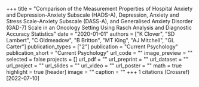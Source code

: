 +++
title = "Comparison of the Measurement Properties of Hospital Anxiety and Depression-Anxiety Subscale (HADS-A), Depression, Anxiety and Stress Scale-Anxiety Subscale (DASS-A), and Generalised Anxiety Disorder (GAD-7) Scale in an Oncology Setting Using Rasch Analysis and Diagnostic Accuracy Statistics"
date = "2020-01-01"
authors = ["K Clover", "SD Lambert", "C Oldmeadow", "B Britton", "MT King", "AJ Mitchell", "GL Carter"]
publication_types = ["2"]
publication = "Current Psychology"
publication_short = "Current Psychology"
url_code = ""
image_preview = ""
selected = false
projects = []
url_pdf = ""
url_preprint = ""
url_dataset = ""
url_project = ""
url_slides = ""
url_video = ""
url_poster = ""
math = true
highlight = true
[header]
image = ""
caption = ""
+++
1 citations (Crossref) [2022-07-10]
